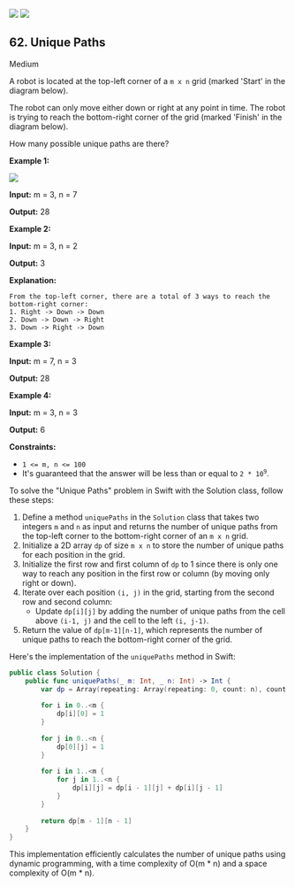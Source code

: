 [![](https://img.shields.io/github/stars/LeetCode-in-Swift/LeetCode-in-Swift?label=Stars&style=flat-square)](https://github.com/LeetCode-in-Swift/LeetCode-in-Swift)
[![](https://img.shields.io/github/forks/LeetCode-in-Swift/LeetCode-in-Swift?label=Fork%20me%20on%20GitHub%20&style=flat-square)](https://github.com/LeetCode-in-Swift/LeetCode-in-Swift/fork)

## 62\. Unique Paths

Medium

A robot is located at the top-left corner of a `m x n` grid (marked 'Start' in the diagram below).

The robot can only move either down or right at any point in time. The robot is trying to reach the bottom-right corner of the grid (marked 'Finish' in the diagram below).

How many possible unique paths are there?

**Example 1:**

![](https://assets.leetcode.com/uploads/2018/10/22/robot_maze.png)

**Input:** m = 3, n = 7

**Output:** 28 

**Example 2:**

**Input:** m = 3, n = 2

**Output:** 3

**Explanation:**

    From the top-left corner, there are a total of 3 ways to reach the bottom-right corner:
    1. Right -> Down -> Down
    2. Down -> Down -> Right
    3. Down -> Right -> Down 

**Example 3:**

**Input:** m = 7, n = 3

**Output:** 28 

**Example 4:**

**Input:** m = 3, n = 3

**Output:** 6 

**Constraints:**

*   `1 <= m, n <= 100`
*   It's guaranteed that the answer will be less than or equal to <code>2 * 10<sup>9</sup></code>.

To solve the "Unique Paths" problem in Swift with the Solution class, follow these steps:

1. Define a method `uniquePaths` in the `Solution` class that takes two integers `m` and `n` as input and returns the number of unique paths from the top-left corner to the bottom-right corner of an `m x n` grid.
2. Initialize a 2D array `dp` of size `m x n` to store the number of unique paths for each position in the grid.
3. Initialize the first row and first column of `dp` to 1 since there is only one way to reach any position in the first row or column (by moving only right or down).
4. Iterate over each position `(i, j)` in the grid, starting from the second row and second column:
   - Update `dp[i][j]` by adding the number of unique paths from the cell above `(i-1, j)` and the cell to the left `(i, j-1)`.
5. Return the value of `dp[m-1][n-1]`, which represents the number of unique paths to reach the bottom-right corner of the grid.

Here's the implementation of the `uniquePaths` method in Swift:

```swift
public class Solution {
    public func uniquePaths(_ m: Int, _ n: Int) -> Int {
        var dp = Array(repeating: Array(repeating: 0, count: n), count: m)
        
        for i in 0..<m {
            dp[i][0] = 1
        }
        
        for j in 0..<n {
            dp[0][j] = 1
        }
        
        for i in 1..<m {
            for j in 1..<n {
                dp[i][j] = dp[i - 1][j] + dp[i][j - 1]
            }
        }
        
        return dp[m - 1][n - 1]
    }
}
```

This implementation efficiently calculates the number of unique paths using dynamic programming, with a time complexity of O(m * n) and a space complexity of O(m * n).